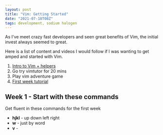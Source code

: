 ```yaml
---
layout: post
title: "Vim: Getting Started"
date: "2021-07-18T08Z"
tags: development, sodium halogen
---
```


As I've meet crazy fast developers and seen great benefits of Vim, the initial invest always seemed to great.

Here is a list of content and videos I would follow if I was wanting to get amped and started with Vim.

1. [Intro to Vim + helpers](https://danielmiessler.com/study/vim/)
2. Go try vimtutor for 20 mins
3. Play vim adventure game
4. [First week tutorial](https://www.youtube.com/watch?v=H3o4l4GVLW0)

## Week 1 - Start with these commands

Get fluent in these commands for the first week

- **hjkl** - up down left right
- **w** - just by word
- **v** -